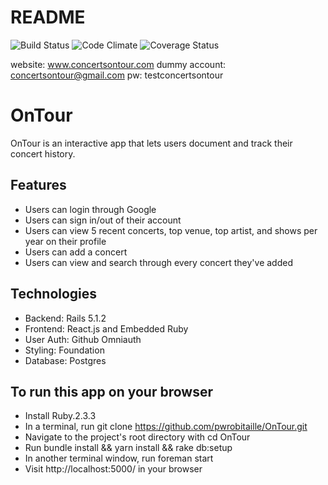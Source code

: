 # README

![Build Status](https://codeship.com/projects/e0c20e60-94c5-0135-bb8f-2651940696f3/status?branch=master)
![Code Climate](https://codeclimate.com/github/uncommonAP/booze_yourself.png)
![Coverage Status](https://coveralls.io/repos/github/uncommonAP/booze_yourself/badge.png)

website: www.concertsontour.com
dummy account: concertsontour@gmail.com pw: testconcertsontour

# OnTour

OnTour is an interactive app that lets users document and track their concert history.

## Features

  * Users can login through Google
  * Users can sign in/out of their account
  * Users can view 5 recent concerts, top venue, top artist, and shows per year on their profile
  * Users can add a concert
  * Users can view and search through every concert they've added


## Technologies

  * Backend: Rails 5.1.2
  * Frontend: React.js and Embedded Ruby
  * User Auth: Github Omniauth
  * Styling: Foundation
  * Database: Postgres


## To run this app on your browser

  * Install Ruby.2.3.3
  * In a terminal, run git clone https://github.com/pwrobitaille/OnTour.git
  * Navigate to the project's root directory with cd OnTour
  * Run bundle install && yarn install && rake db:setup
  * In another terminal window, run foreman start
  * Visit http://localhost:5000/ in your browser
